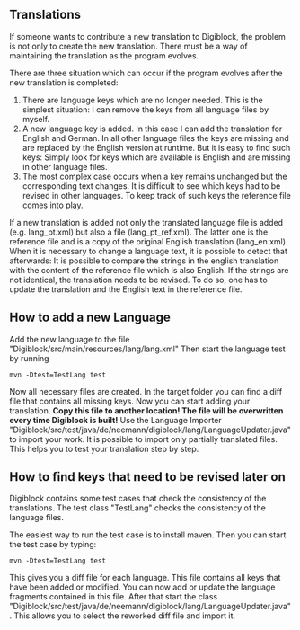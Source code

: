 ## Translations ##

If someone wants to contribute a new translation to Digiblock,
the problem is not only to create the new translation.
There must be a way of maintaining the translation as the
program evolves.

There are three situation which can occur if the program
evolves after the new translation is completed:

1. There are language keys which are no longer needed.
   This is the simplest situation: I can remove the keys
   from all language files by myself.
2. A new language key is added.
   In this case I can add the translation for English and
   German. In all other language files the keys are
   missing and are replaced by the English version at runtime.
   But it is easy to find such keys: Simply look for
   keys which are available is English and are missing
   in other language files.
3. The most complex case occurs when a key remains unchanged
   but the corresponding text changes. It is difficult to
   see which keys had to be revised in other languages.
   To keep track of such keys the reference file comes into
   play.

If a new translation is added not only the translated language file
is added (e.g. lang_pt.xml) but also a file (lang_pt_ref.xml).
The latter one is the reference file and is a copy of the original
English translation (lang_en.xml).
When it is necessary to change a language text, it is possible to
detect that afterwards: It is possible to compare the strings
in the english translation with the content of the reference file
which is also English.
If the strings are not identical, the translation needs to be revised.
To do so, one has to update the translation and the English text in
the reference file.

## How to add a new Language ##

Add the new language to the file "Digiblock/src/main/resources/lang/lang.xml"
Then start the language test by running 

```
mvn -Dtest=TestLang test
```

Now all necessary files are created. In the target folder you can 
find a diff file that contains all missing keys. Now you can start 
adding your translation. **Copy this file to another location! The file 
will be overwritten every time Digiblock is built!** 
Use the Language Importer
"Digiblock/src/test/java/de/neemann/digiblock/lang/LanguageUpdater.java" to 
import your work. It is possible to import only partially translated files. 
This helps you to test your translation step by step.   

## How to find keys that need to be revised later on ##

Digiblock contains some test cases that check the consistency of
the translations. The test class "TestLang" checks the consistency
of the language files.

The easiest way to run the test case is to install maven.
Then you can start the test case by typing:

```
mvn -Dtest=TestLang test
```

This gives you a diff file for each language. This file contains all 
keys that have been added or modified. You can now add or update the 
language fragments contained in this file. After that start the class
"Digiblock/src/test/java/de/neemann/digiblock/lang/LanguageUpdater.java".
This allows you to select the reworked diff file and import it.
